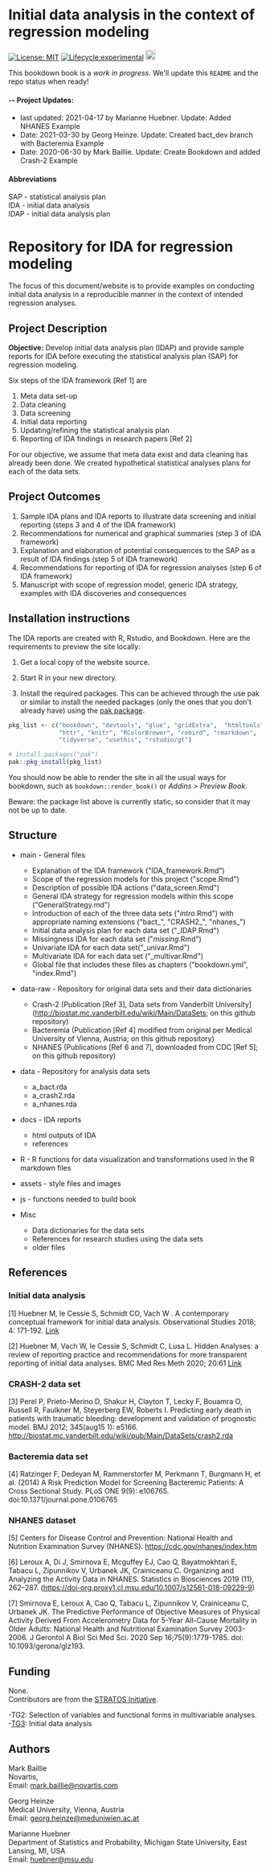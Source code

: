 # Initial data analysis in the context of regression modeling

<!-- badges: start -->
[![License: MIT](https://img.shields.io/badge/License-MIT-yellow.svg)](https://opensource.org/licenses/MIT)
[![Lifecycle:experimental](https://img.shields.io/badge/lifecycle-maturing-green.svg)](https://www.tidyverse.org/lifecycle/#maturing)
<a alt = "Project Status: WIP – Initial development is in progress, but there has not yet been a stable, usable release suitable for the public." href="http://www.repostatus.org/#wip"><img src="http://www.repostatus.org/badges/latest/wip.svg" height = 20 /></a>
<!-- badges: end -->

This bookdown book is a *work in progress*. We'll update this `README` and the repo status when ready! 

#### -- Project Updates: 

* last updated: 2021-04-17 by Marianne Huebner. Update: Added NHANES Example
* Date: 2021-03-30 by Georg Heinze. Update: Created bact_dev branch with Bacteremia Example
* Date: 2020-06-30 by Mark Baillie. Update: Create Bookdown and added Crash-2 Example

#### Abbreviations
SAP - statistical analysis plan </br>
IDA - initial data analysis </br>
IDAP - initial data analysis plan 


# Repository for IDA for regression modeling 
The focus of this document/website is to provide examples on conducting initial data analysis in a reproducible manner in the context of intended regression analyses.


## Project Description

**Objective:**  Develop initial data analysis plan (IDAP) and provide sample reports for IDA before executing the statistical analysis plan (SAP) for regression modeling.

Six steps of the IDA framework [Ref 1] are

1. Meta data set-up
2. Data cleaning
3. Data screening
4. Initial data reporting
5. Updating/refining the statistical analysis plan
6. Reporting of IDA findings in research papers [Ref 2]

For our objective, we assume that meta data exist and data cleaning has already been done. We created hypothetical statistical analyses plans for each of the data sets. 
 
## Project Outcomes
 
1. Sample IDA plans and IDA reports to illustrate data screening and initial reporting (steps 3 and 4 of the IDA framework)
2. Recommendations for numerical and graphical summaries (step 3 of IDA framework) 
2. Explanation and elaboration of potential consequences to the SAP as a result of IDA findings (step 5 of IDA framework)
3. Recommendations for reporting of IDA for regression analyses (step 6 of IDA framework)
4. Manuscript with scope of regression model, generic IDA strategy, examples with IDA discoveries and consequences
 
## Installation instructions

The IDA reports are created with R, Rstudio, and Bookdown. 
Here are the requirements to preview the site locally: 

1. Get a local copy of the website source.
   
2. Start R in your new directory. 
   
3. Install the required packages. This can be achieved through the use pak or similar to install the needed packages (only the ones that you don't already have) using the [pak package](https://pak.r-lib.org/index.html).
```r
pkg_list <- c("bookdown", "devtools", "glue", "gridExtra",  "htmltools",
              "httr", "knitr", "RColorBrewer", "rebird", "rmarkdown",
              "tidyverse", "usethis", "rstudio/gt")

# install.packages("pak")
pak::pkg_install(pkg_list)
```

You should now be able to render the site in all the usual ways for bookdown, such as `bookdown::render_book()` or *Addins > Preview Book*.

Beware: the package list above is currently static, so consider that it may not be up to date.


## Structure  


* main - General files
    * Explanation of the IDA framework ("IDA_framework.Rmd")
    * Scope of the regression models for this project ("scope.Rmd")
    * Description of possible IDA actions ("data_screen.Rmd")
    * General IDA strategy for regression models within this scope ("GeneralStrategy.md")
    * Introduction of each of the three data sets  ("_intro_.Rmd") with appropriate naming extensions ("bact_", "CRASH2_", "nhanes_")
    * Initial data analysis plan for each data set ("_IDAP.Rmd")
    * Missingness IDA for each data set ("_missing_.Rmd")
    * Univariate IDA for each data set("_univar.Rmd")
    * Multivariate IDA for each data set ("_multivar.Rmd")
    * Global file that includes these files as chapters ("bookdown.yml", "index.Rmd")
    
* data-raw - Repository for original data sets and their data dictionaries 
    * Crash-2  (Publication [Ref 3], Data sets from Vanderbilt University](http://biostat.mc.vanderbilt.edu/wiki/Main/DataSets; on this github repository)
    * Bacteremia  (Publication [Ref 4] modified from original per Medical University of Vienna, Austria; on this github repository) 
    * NHANES  (Publications [Ref 6 and 7], downloaded from CDC [Ref 5];  on this github repository)

* data - Repository for analysis data sets
    * a_bact.rda  
    * a_crash2.rda  
    * a_nhanes.rda  
    
* docs - IDA reports
    * html outputs of IDA
    * references
    
* R - R functions for data visualization and transformations used in the R markdown files

* assets - style files and images

* js - functions needed to build book

* Misc
  * Data dictionaries for the data sets
  * References for research studies using the data sets
  * older files

## References

### Initial data analysis
[1] Huebner M, le Cessie S, Schmidt CO, Vach W . A contemporary conceptual framework for initial data analysis. Observational Studies 2018; 4: 171-192. [Link](https://obsstudies.org/contemporary-conceptual-framework-initial-data-analysis/)

[2] Huebner M, Vach W, le Cessie S, Schmidt C, Lusa L. Hidden Analyses: a review of reporting practice and recommendations for more transparent reporting of initial data analyses. BMC Med Res Meth 2020; 20:61 [Link](https://bmcmedresmethodol.biomedcentral.com/track/pdf/10.1186/s12874-020-00942-y)

### CRASH-2 data set
[3] Perel P, Prieto-Merino D, Shakur H, Clayton T, Lecky F, Bouamra O, Russell R, Faulkner M, Steyerberg EW, Roberts I. Predicting early death in patients with traumatic bleeding: development and validation of prognostic model. BMJ 2012; 345(aug15 1): e5166. http://biostat.mc.vanderbilt.edu/wiki/pub/Main/DataSets/crash2.rda

### Bacteremia data set
[4] Ratzinger F, Dedeyan M, Rammerstorfer M, Perkmann T, Burgmann H, et al. (2014) A Risk Prediction Model for Screening Bacteremic Patients: A Cross Sectional Study. PLoS ONE 9(9): e106765. doi:10.1371/journal.pone.0106765

### NHANES dataset
[5] Centers for Disease Control and Prevention: National Health and Nutrition Examination Survey (NHANES). https://cdc.gov/nhanes/index.htm

[6] Leroux A, Di J, Smirnova E, Mcguffey EJ, Cao Q, Bayatmokhtari E, Tabacu L, Zipunnikov V,  Urbanek JK, Crainiceanu C. Organizing and Analyzing the Activity Data in NHANES. Statistics in Biosciences 2019 (11), 262–287. (https://doi-org.proxy1.cl.msu.edu/10.1007/s12561-018-09229-9)

[7] Smirnova E, Leroux A, Cao Q, Tabacu L, Zipunnikov V, Crainiceanu C, Urbanek JK. The Predictive Performance of Objective Measures of Physical Activity Derived From Accelerometry Data for 5-Year All-Cause Mortality in Older Adults: National Health and Nutritional Examination Survey 2003-2006. J Gerontol A Biol Sci Med Sci. 2020 Sep 16;75(9):1779-1785. doi: 10.1093/gerona/glz193. 





## Funding

None. </br>
Contributors are from the [STRATOS Initiative](https://stratos-initiative.org).

-TG2: Selection of variables and functional forms in multivariable analyses.</br>
-[TG3](https://www.stratosida.org): Initial data analysis

## Authors

Mark Baillie </br>
Novartis, </br>
Email: mark.baillie@novartis.com

Georg Heinze </br>
Medical University, Vienna, Austria</br>
Email: georg.heinze@meduniwien.ac.at

Marianne Huebner </br>
Department of Statistics and Probability, Michigan State University, East Lansing, MI, USA</br>
Email: huebner@msu.edu


